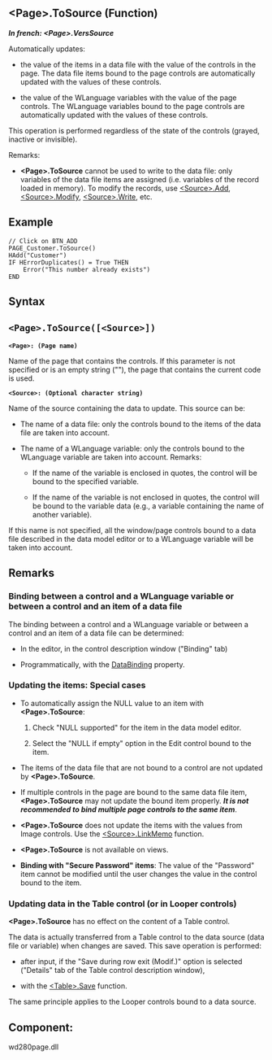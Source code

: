 


## &lt;Page&gt;.ToSource (Function)

***In french: &lt;Page&gt;.VersSource***



<a name="XUse"></a>
<a name="Use"></a>
<a name="description"></a>
Automatically updates:

- the value of the items in a data file with the value of the controls in the page. The data file items bound to the page controls are automatically updated with the values of these controls.

- the value of the WLanguage variables with the value of the page controls. The WLanguage variables bound to the page controls are automatically updated with the values of these controls.




This operation is performed regardless of the state of the controls (grayed, inactive or invisible).

Remarks: 

- **&lt;Page&gt;.ToSource** cannot be used to write to the data file: only variables of the data file items are assigned (i.e. variables of the record loaded in memory). To modify the records, use [&lt;Source&gt;.Add](../WDLang4/1000024187.md), [&lt;Source&gt;.Modify](../WDLang4/1000025038.md), [&lt;Source&gt;.Write](../WDLang4/1000024331.md), etc. 



<a name="Example1"></a>
<a name="sample_code"></a>

## Example


```wl
// Click on BTN_ADD
PAGE_Customer.ToSource()
HAdd("Customer")
IF HErrorDuplicates() = True THEN
	Error("This number already exists")
END
```

<a name="XSYNTAX"></a>
<a name="SYNTAX1"></a>

## Syntax

`<Page>.ToSource([<Source>])`
---

**`<Page>: (Page name)`**

Name of the page that contains the controls.
If this parameter is not specified or is an empty string (""), the page that contains the current code is used.

**`<Source>: (Optional character string)`**

Name of the source containing the data to update. This source can be:

- The name of a data file: only the controls bound to the items of the data file are taken into account.

- The name of a WLanguage variable: only the controls bound to the WLanguage variable are taken into account.
	Remarks: 

	- If the name of the variable is enclosed in quotes, the control will be bound to the specified variable. 

	- If the name of the variable is not enclosed in quotes, the control will be bound to the variable data (e.g., a variable containing the name of another variable).





If this name is not specified, all the window/page controls bound to a data file described in the data model editor or to a WLanguage variable will be taken into account.



<a name="NOTE0"></a>
<a name="NOTE0_1"></a>

## Remarks


### Binding between a control and a WLanguage variable or between a control and an item of a data file
<a name="binding_between_control_and_wlanguage_variable_between_control_and_item_data_file_ELTPARAGRAPHE000227"></a>

The binding between a control and a WLanguage variable or between a control and an item of a data file can be determined:

- In the editor, in the control description window ("Binding" tab)

- Programmatically, with the [DataBinding](../Proprietes/2510060.md) property.



<a name="NOTE0_2"></a>


### Updating the items: Special cases
<a name="updating_the_items_special_cases_ELTPARAGRAPHE000243"></a>

- To automatically assign the NULL value to an item with **&lt;Page&gt;.ToSource**:

	1. Check "NULL supported" for the item in the data model editor.

	2. Select the "NULL if empty" option in the Edit control bound to the item.




- The items of the data file that are not bound to a control are not updated by **&lt;Page&gt;.ToSource**.

- If multiple controls in the page are bound to the same data file item, **&lt;Page&gt;.ToSource** may not update the bound item properly. ***It is not recommended to bind multiple page controls to the same item***.

- **&lt;Page&gt;.ToSource** does not update the items with the values from Image controls. Use the [&lt;Source&gt;.LinkMemo](../WDLang4/1000024194.md) function.

- **&lt;Page&gt;.ToSource** is not available on views.

- **Binding with "Secure Password" items**: The value of the "Password" item cannot be modified until the user changes the value in the control bound to the item.



<a name="NOTE0_3"></a>


### Updating data in the Table control (or in Looper controls)
<a name="updating_data_the_table_control_looper_controls_ELTPARAGRAPHE000278"></a>

**&lt;Page&gt;.ToSource** has no effect on the content of a Table control. 

The data is actually transferred from a Table control to the data source (data file or variable) when changes are saved. This save operation is performed: 

- after input, if the "Save during row exit (Modif.)" option is selected ("Details" tab of the Table control description window),

- with the [&lt;Table&gt;.Save](../WDLang1/1000024249.md) function.




The same principle applies to the Looper controls bound to a data source.

<a name="XComponent"></a>

## Component:
wd280page.dll
